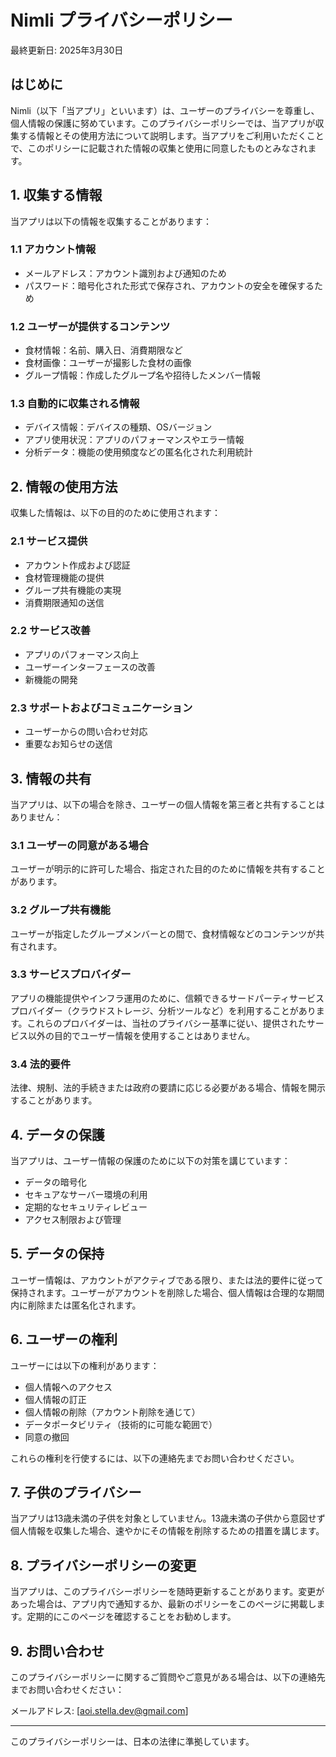 # Nimli プライバシーポリシー

最終更新日: 2025年3月30日

## はじめに

Nimli（以下「当アプリ」といいます）は、ユーザーのプライバシーを尊重し、個人情報の保護に努めています。このプライバシーポリシーでは、当アプリが収集する情報とその使用方法について説明します。当アプリをご利用いただくことで、このポリシーに記載された情報の収集と使用に同意したものとみなされます。

## 1. 収集する情報

当アプリは以下の情報を収集することがあります：

### 1.1 アカウント情報
- メールアドレス：アカウント識別および通知のため
- パスワード：暗号化された形式で保存され、アカウントの安全を確保するため

### 1.2 ユーザーが提供するコンテンツ
- 食材情報：名前、購入日、消費期限など
- 食材画像：ユーザーが撮影した食材の画像
- グループ情報：作成したグループ名や招待したメンバー情報

### 1.3 自動的に収集される情報
- デバイス情報：デバイスの種類、OSバージョン
- アプリ使用状況：アプリのパフォーマンスやエラー情報
- 分析データ：機能の使用頻度などの匿名化された利用統計

## 2. 情報の使用方法

収集した情報は、以下の目的のために使用されます：

### 2.1 サービス提供
- アカウント作成および認証
- 食材管理機能の提供
- グループ共有機能の実現
- 消費期限通知の送信

### 2.2 サービス改善
- アプリのパフォーマンス向上
- ユーザーインターフェースの改善
- 新機能の開発

### 2.3 サポートおよびコミュニケーション
- ユーザーからの問い合わせ対応
- 重要なお知らせの送信

## 3. 情報の共有

当アプリは、以下の場合を除き、ユーザーの個人情報を第三者と共有することはありません：

### 3.1 ユーザーの同意がある場合
ユーザーが明示的に許可した場合、指定された目的のために情報を共有することがあります。

### 3.2 グループ共有機能
ユーザーが指定したグループメンバーとの間で、食材情報などのコンテンツが共有されます。

### 3.3 サービスプロバイダー
アプリの機能提供やインフラ運用のために、信頼できるサードパーティサービスプロバイダー（クラウドストレージ、分析ツールなど）を利用することがあります。これらのプロバイダーは、当社のプライバシー基準に従い、提供されたサービス以外の目的でユーザー情報を使用することはありません。

### 3.4 法的要件
法律、規制、法的手続きまたは政府の要請に応じる必要がある場合、情報を開示することがあります。

## 4. データの保護

当アプリは、ユーザー情報の保護のために以下の対策を講じています：

- データの暗号化
- セキュアなサーバー環境の利用
- 定期的なセキュリティレビュー
- アクセス制限および管理

## 5. データの保持

ユーザー情報は、アカウントがアクティブである限り、または法的要件に従って保持されます。ユーザーがアカウントを削除した場合、個人情報は合理的な期間内に削除または匿名化されます。

## 6. ユーザーの権利

ユーザーには以下の権利があります：

- 個人情報へのアクセス
- 個人情報の訂正
- 個人情報の削除（アカウント削除を通じて）
- データポータビリティ（技術的に可能な範囲で）
- 同意の撤回

これらの権利を行使するには、以下の連絡先までお問い合わせください。

## 7. 子供のプライバシー

当アプリは13歳未満の子供を対象としていません。13歳未満の子供から意図せず個人情報を収集した場合、速やかにその情報を削除するための措置を講じます。

## 8. プライバシーポリシーの変更

当アプリは、このプライバシーポリシーを随時更新することがあります。変更があった場合は、アプリ内で通知するか、最新のポリシーをこのページに掲載します。定期的にこのページを確認することをお勧めします。

## 9. お問い合わせ

このプライバシーポリシーに関するご質問やご意見がある場合は、以下の連絡先までお問い合わせください：

メールアドレス: [aoi.stella.dev@gmail.com]

---

このプライバシーポリシーは、日本の法律に準拠しています。
